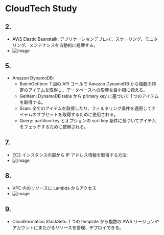 # CloudTech Study

## 2.

- AWS Elastic Beanstalk: アプリケーションデプロイ、スケーリング、モニタリング、メンテナンスを自動的に処理する。
- ![image](https://github.com/yoshikikasama/network-and-server/assets/61643054/59c0f008-9d5e-4631-b20d-a867ffc45608)

## 5.

- Amazon DynamoDB:
  - BatchGetItem: 1 回の API コールで Amazon DynamoDB から複数の特定のアイテムを取得し、データベースへの影響を最小限に抑える。
  - GetItem: DynamoDB table から primary key に基づいて 1 つのアイテムを取得する。
  - Scan: 全てのアイテムを取得したり、フィルタリング条件を適用してアイテムのサブセットを取得するために使用される。
  - Query: partition key とオプションの sort key 条件に基づいてアイテムをフェッチするために使用される。

## 7.

- EC2 インスタンス内部から IP アドレス情報を取得する方法:
- ![image](https://github.com/yoshikikasama/network-and-server/assets/61643054/502b7aeb-2b7a-46f4-8d14-0e240e3bf41f)

## 8.

- VPC 内のリソースに Lambda からアクセス
- ![image](https://github.com/yoshikikasama/network-and-server/assets/61643054/cdc92a55-1a33-4be8-b069-416d888cb73b)

## 9.

- CloudFormation StackSets: 1 つの template から複数の AWS リージョンやアカウントにまたがるリソースを管理、デプロイできる。
